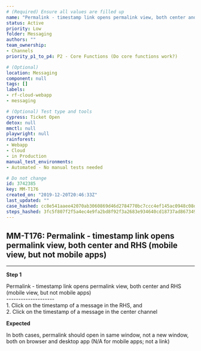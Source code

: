 ```yaml
---
# (Required) Ensure all values are filled up
name: "Permalink - timestamp link opens permalink view, both center and RHS (mobile view, but not mobile apps)"
status: Active
priority: Low
folder: Messaging
authors: ""
team_ownership: 
- Channels
priority_p1_to_p4: P2 - Core Functions (Do core functions work?)

# (Optional)
location: Messaging
component: null
tags: []
labels: 
- rf-cloud-webapp
- messaging

# (Optional) Test type and tools
cypress: Ticket Open
detox: null
mmctl: null
playwright: null
rainforest: 
- Webapp
- Cloud
- in Production
manual_test_environments: 
- Automated - No manual tests needed

# Do not change
id: 3742385
key: MM-T176
created_on: "2019-12-20T20:46:33Z"
last_updated: ""
case_hashed: cc8e541aaee42070ab3060869d46d2784770bc7ccc4ef145ac0948c08d58aac220380a2b80b96302da1ed7d84038fafc
steps_hashed: 3fc5f807f2f5a4ec4e9fa2bd8f92f3a2683e934640cd18737ad867349d307e35676ccf79451127a13672ea65c61ffbf5
---
```


<!-- (Auto-generated) Based on frontmatter's "key" and "name" -->

## MM-T176: Permalink - timestamp link opens permalink view, both center and RHS (mobile view, but not mobile apps)

---

**Step 1**

Permalink - timestamp link opens permalink view, both center and RHS (mobile view, but not mobile apps)\
\--------------------\
1\. Click on the timestamp of a message in the RHS, and\
2\. Click on the timestamp of a message in the center channel

**Expected**

In both cases, permalink should open in same window, not a new window, both on browser and desktop app (N/A for mobile apps; not a link)
